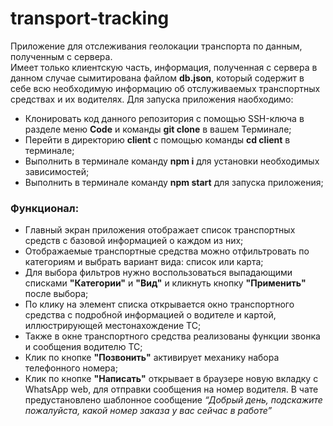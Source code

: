 # transport-tracking
Приложение для отслеживания геолокации транспорта по данным, полученным с сервера.
<br/>
Имеет только клиентскую часть, информация, полученная с сервера в данном случае сымитирована файлом <b>db.json</b>, который содержит в себе всю необходимую информацию об отслуживаемых транспортных средствах и их водителях.
Для запуска приложения наобходимо:
<ul>
  <li>Клонировать код данного репозитория с помощью SSH-ключа в разделе меню <b>Code</b> и команды <b>git clone</b> в вашем Терминале;</li>
  <li>Перейти в директорию <b>client</b> с помощью команды <b>cd client</b> в терминале;</li>
  <li>Выполнить в терминале команду <b>npm i</b> для установки необходимых зависимостей;</li>
  <li>Выполнить в терминале команду <b>npm start</b> для запуска приложения;</li>
</ul>

<h3>Функционал:</h3>
<ul>
  <li>Главный экран приложения отображает список транспортных средств с базовой информацией о каждом из них;</li>
  <li>Отображаемые транспортные средства можно отфильтровать по категориям и выбрать вариант вида: список или карта;</li>
  <li>Для выбора фильтров нужно воспользоваться выпадающими списками <b>"Категории"</b> и <b>"Вид"</b> и кликнуть кнопку <b>"Применить"</b> после выбора;</li>
  <li>По клику на элемент списка открывается окно транспортного средства с подробной информацией о водителе и картой, иллюстрирующей местонахождение ТС;</li>
  <li>Также в окне транспортного средства реализованы функции звонка и сообщения водителю ТС;</li>
  <li>Клик по кнопке <b>"Позвонить"</b> активирует механику набора телефонного номера;</li>
  <li>Клик по кнопке <b>"Написать"</b> открывает в браузере новую вкладку с WhatsApp web, для отправки сообщения на номер водителя. В чате предустановлено шаблонное сообщение <i>“Добрый день, подскажите пожалуйста, какой номер заказа у вас сейчас в работе”</i></li>
</ul>
